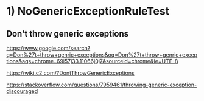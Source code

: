 # 1) NoGenericExceptionRuleTest

## Don't throw generic exceptions

https://www.google.com/search?q=Don%27t+throw+genric+exceptions&oq=Don%27t+throw+genric+exceptions&aqs=chrome..69i57j33.11066j0j7&sourceid=chrome&ie=UTF-8

https://wiki.c2.com/?DontThrowGenericExceptions

https://stackoverflow.com/questions/7959461/throwing-generic-exception-discouraged

